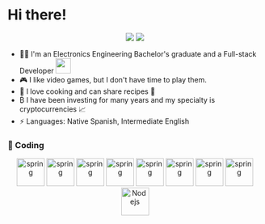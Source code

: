 # Hi there!
<p align="center">
<a href="https://www.linkedin.com/in/paul-bautista/"><img src="https://img.shields.io/badge/-Paul%20Bautista%20-0077B5?style=flat&logo=Linkedin&logoColor=white"/></a>
<a href="mailto:pbautistam@unsa.edu.pe"><img src="https://img.shields.io/badge/-pbautistam@unsa.edu.pe-D14836?style=flat&logo=Gmail&logoColor=white"/></a>
</p>

- 👩‍💻 I'm an Electronics Engineering Bachelor's graduate and a Full-stack Developer <img src="https://media.giphy.com/media/fYSnHlufseco8Fh93Z/giphy.gif" width="30">
- 🎮 I like video games, but I don't have time to play them.
- 👯 I love cooking and can share recipes 🍴
- ₿  I have been investing for many years and my specialty is cryptocurrencies 📈
- ⚡ Languages: Native Spanish, Intermediate English

### 🚀 Coding 

<p align="center">
<img src="https://www.vectorlogo.zone/logos/w3_css/w3_css-icon.svg" alt="spring" width="55" height="55"/>
<img src="https://www.vectorlogo.zone/logos/w3_html5/w3_html5-icon.svg" alt="spring" width="55" height="55"/>
<img src="https://www.vectorlogo.zone/logos/tailwindcss/tailwindcss-icon.svg" alt="spring" width="55" height="55"/>
      <img src="https://www.vectorlogo.zone/logos/javascript/javascript-icon.svg" alt="spring" width="55" height="55"/>
      <img src="https://www.vectorlogo.zone/logos/typescriptlang/typescriptlang-icon.svg" alt="spring" width="55" height="55"/>
      <img src="https://www.vectorlogo.zone/logos/postgresql/postgresql-vertical.svg" alt="spring" width="55" height="55"/>
      <img src="https://www.vectorlogo.zone/logos/python/python-icon.svg" alt="spring" width="55" height="55"/>
      <img src="https://www.vectorlogo.zone/logos/reactjs/reactjs-icon.svg" alt="spring" width="55" height="55"/>
      <img src="https://www.vectorlogo.zone/logos/nodejs/nodejs-icon.svg" alt="Nodejs" width="55" height="55"/>
</p>

